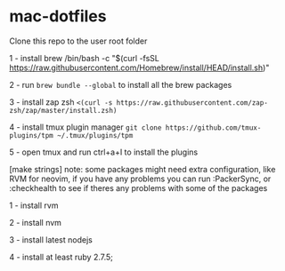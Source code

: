# mac-dotfiles
Clone this repo to the user root folder

1 - install brew /bin/bash -c "$(curl -fsSL https://raw.githubusercontent.com/Homebrew/install/HEAD/install.sh)"

2 - run `brew bundle --global` to install all the brew packages

3 - install zap zsh `<(curl -s https://raw.githubusercontent.com/zap-zsh/zap/master/install.zsh)`

4 - install tmux plugin manager `git clone https://github.com/tmux-plugins/tpm ~/.tmux/plugins/tpm`

5 - open tmux and run ctrl+a+I to install the plugins

[make strings]
note: some packages might need extra configuration, like RVM
for neovim, if you have any problems you can run :PackerSync, or :checkhealth to see if 
theres any problems with some of the packages

1 - install rvm

2 - install nvm

3 - install latest nodejs

4 - install at least ruby 2.7.5;
